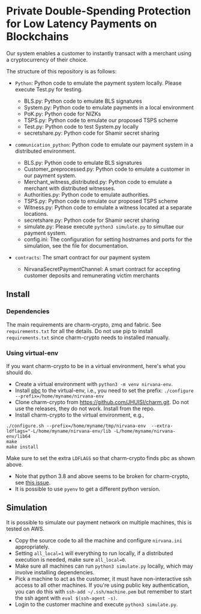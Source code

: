 # Private Double-Spending Protection for Low Latency Payments on Blockchains

Our system enables a customer to instantly transact with a merchant using a cryptocurrency of their choice.

The structure of this repository is as follows:

* `Python`: Python code to emulate the payment system locally. Please execute Test.py for testing.

	- BLS.py: Python code to emulate BLS signatures
	- System.py: Python code to emulate payments in a local environment
	- PoK.py: Python code for NIZKs
	- TSPS.py: Python code to emulate our proposed TSPS scheme
	- Test.py: Python code to test System.py locally
	- secretshare.py: Python code for Shamir secret sharing
 
* `communication_python`: Python code to emulate our payment system in a distributed environment. 

	- BLS.py: Python code to emulate BLS signatures
	- Customer_preprocessed.py: Python code to emulate a customer in our payment system.
	- Merchant_witness_distributed.py: Python code to emulate a merchant with distributed witnesses. 
	- Authorities.py: Python code to emulate authorities.
	- TSPS.py: Python code to emulate our proposed TSPS scheme
	- Witness.py: Python code to emulate a witness located at a separate locations.
	- secretshare.py: Python code for Shamir secret sharing
    - simulate.py: Please execute `python3 simulate.py` to simultae our payment system.
    - config.ini: The configuration for setting hostnames and ports for the simulation, see the file for documentation.

* `contracts`: The smart contract for our payment system
    
	- NirvanaSecretPaymentChannel: A smart contract for accepting customer deposits and remunerating victim merchants


## Install

### Dependencies

The main requirements are charm-crypto, zmq and fabric.
See `requirements.txt` for all the details.
Do not use pip to install `requirements.txt` since charm-crypto needs to installed manually.

### Using virtual-env

If you want charm-crypto to be in a virtual environment,
here's what you should do.
- Create a virtual environment with `python3 -m venv nirvana-env`.
- Install [pbc](https://crypto.stanford.edu/pbc/download.html) to the virtual-env,
i.e., you need to set the prefix: `./configure --prefix=/home/myname/nirvana-env`
- Clone charm-crypto from https://github.com/JHUISI/charm.git.
Do not use the releases, they do not work. Install from the repo.
- Install charm-crypto to the virtual environment, e.g.,
```
./configure.sh --prefix=/home/myname/tmp/nirvana-env  --extra-ldflags="-L/home/myname/nirvana-env/lib -L/home/myname/nirvana-env/lib64
make
make install
```
Make sure to set the extra `LDFLAGS` so that charm-crypto finds pbc as shown above.
- Note that python 3.8 and above seems to be broken for charm-crypto, see [this issue](https://github.com/JHUISI/charm/issues/239).
- It is possible to use `pyenv` to get a different python version.

## Simulation

It is possible to simulate our payment network on multiple machines, this is tested on AWS.
- Copy the source code to all the machine and configure `nirvana.ini` appropriately.
- Setting `all_local=1` will everything to run locally,
if a distributed execution is needed, make sure `all_local=0`.
- Make sure all machines can run `python3 simulate.py` locally, which may involve installing dependencies.
- Pick a machine to act as the customer, it must have non-interactive ssh access to all other machines.
If you're using public key authentication, you can do this with `ssh-add ~/.ssh/machine.pem` but remember to start the ssh agent with `eval $(ssh-agent -s)`.
- Login to the customer machine and execute `python3 simulate.py`.
